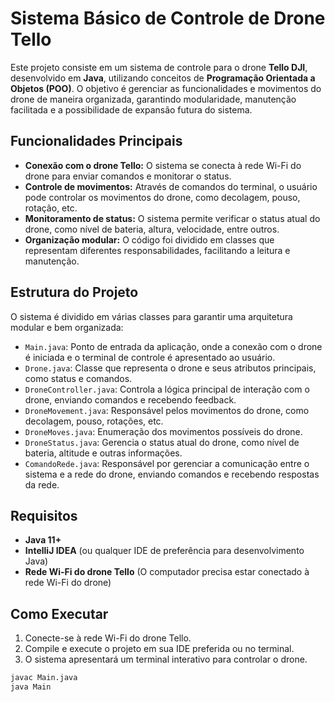 # Sistema Básico de Controle de Drone Tello

Este projeto consiste em um sistema de controle para o drone **Tello DJI**, desenvolvido em **Java**, utilizando conceitos de **Programação Orientada a Objetos (POO)**. O objetivo é gerenciar as funcionalidades e movimentos do drone de maneira organizada, garantindo modularidade, manutenção facilitada e a possibilidade de expansão futura do sistema.

## Funcionalidades Principais

- **Conexão com o drone Tello:** O sistema se conecta à rede Wi-Fi do drone para enviar comandos e monitorar o status.
- **Controle de movimentos:** Através de comandos do terminal, o usuário pode controlar os movimentos do drone, como decolagem, pouso, rotação, etc.
- **Monitoramento de status:** O sistema permite verificar o status atual do drone, como nível de bateria, altura, velocidade, entre outros.
- **Organização modular:** O código foi dividido em classes que representam diferentes responsabilidades, facilitando a leitura e manutenção.

## Estrutura do Projeto

O sistema é dividido em várias classes para garantir uma arquitetura modular e bem organizada:

- `Main.java`: Ponto de entrada da aplicação, onde a conexão com o drone é iniciada e o terminal de controle é apresentado ao usuário.
- `Drone.java`: Classe que representa o drone e seus atributos principais, como status e comandos.
- `DroneController.java`: Controla a lógica principal de interação com o drone, enviando comandos e recebendo feedback.
- `DroneMovement.java`: Responsável pelos movimentos do drone, como decolagem, pouso, rotações, etc.
- `DroneMoves.java`: Enumeração dos movimentos possíveis do drone.
- `DroneStatus.java`: Gerencia o status atual do drone, como nível de bateria, altitude e outras informações.
- `ComandoRede.java`: Responsável por gerenciar a comunicação entre o sistema e a rede do drone, enviando comandos e recebendo respostas da rede.

## Requisitos

- **Java 11+**
- **IntelliJ IDEA** (ou qualquer IDE de preferência para desenvolvimento Java)
- **Rede Wi-Fi do drone Tello** (O computador precisa estar conectado à rede Wi-Fi do drone)

## Como Executar

1. Conecte-se à rede Wi-Fi do drone Tello.
2. Compile e execute o projeto em sua IDE preferida ou no terminal.
3. O sistema apresentará um terminal interativo para controlar o drone.

```bash
javac Main.java
java Main
